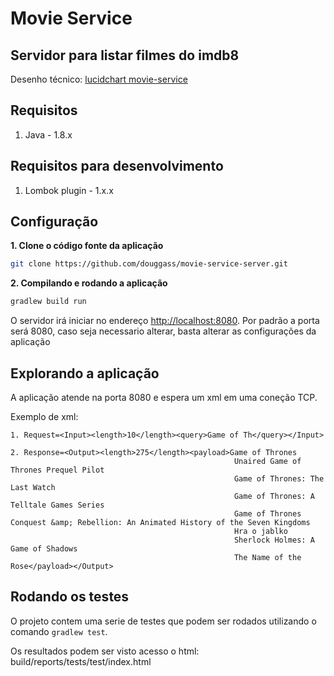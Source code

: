 # Movie Service

## Servidor para listar filmes do imdb8

Desenho técnico: [lucidchart movie-service](https://app.lucidchart.com/documents/view/4698e7fc-8786-4646-b1c8-6d46f4f4cd70)

## Requisitos

1. Java - 1.8.x

## Requisitos para desenvolvimento

1. Lombok plugin - 1.x.x


## Configuração 

**1. Clone o código fonte da aplicação**

```bash
git clone https://github.com/douggass/movie-service-server.git
```

**2. Compilando e rodando a aplicação**

```bash
gradlew build run
```

O servidor irá iniciar no endereço <http://localhost:8080>.
Por padrão a porta será 8080, caso seja necessario alterar, basta alterar as configurações da aplicação

## Explorando a aplicação

A aplicação atende na porta 8080 e espera um xml em uma coneção TCP.

Exemplo de xml:
```
1. Request=<Input><length>10</length><query>Game of Th</query></Input>

2. Response=<Output><length>275</length><payload>Game of Thrones
                                                  Unaired Game of Thrones Prequel Pilot
                                                  Game of Thrones: The Last Watch
                                                  Game of Thrones: A Telltale Games Series
                                                  Game of Thrones Conquest &amp; Rebellion: An Animated History of the Seven Kingdoms
                                                  Hra o jablko
                                                  Sherlock Holmes: A Game of Shadows
                                                  The Name of the Rose</payload></Output>

```

## Rodando os testes

O projeto contem uma serie de testes que podem ser rodados utilizando o comando `gradlew test`. 

Os resultados podem ser visto acesso o html: build/reports/tests/test/index.html
